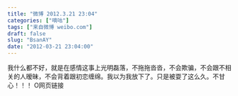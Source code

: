 ```yaml
---
title: "微博 2012.3.21 23:04"
categories: ["嘀咕"]
tags: ["来自微博 weibo.com"]
draft: false
slug: "BsanAY"
date: "2012-03-21 23:04:00"
---
```


<p>我什么都不好，就是在感情这事上光明磊落，不拖拖沓沓，不会欺骗，不会跟不相关的人暧昧，不会背着跟初恋缠绵。我以为我放下了。只是被耍了这么久。不甘心！！！ O网页链接 ​​​​</p>
